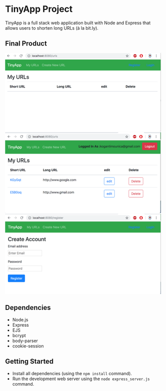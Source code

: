 # TinyApp Project

TinyApp is a full stack web application built with Node and Express that allows users to shorten long URLs (à la bit.ly).

## Final Product

!["This is the Main page"](https://github.com/kogantimounika/tinyapp/blob/master/docs/urls_page.png)
!["This is the Login page when the user logs in into the system"](https://github.com/kogantimounika/tinyapp/blob/master/docs/login_page.png)
!["This is the Register page"](https://github.com/kogantimounika/tinyapp/blob/master/docs/register_page.png)

## Dependencies

- Node.js
- Express
- EJS
- bcrypt
- body-parser
- cookie-session

## Getting Started

- Install all dependencies (using the `npm install` command).
- Run the development web server using the `node express_server.js` command.
